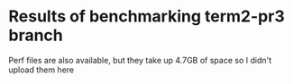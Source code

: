 # Results of benchmarking term2-pr3 branch

Perf files are also available, but they take up 4.7GB of space so I didn't upload them here
